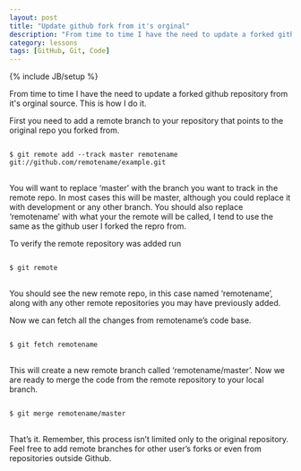 ```yaml
---
layout: post
title: "Update github fork from it's orginal"
description: "From time to time I have the need to update a forked github repository from it's orginal source. This is how I do it."
category: lessons
tags: [GitHub, Git, Code]
---
```

{% include JB/setup %}

From time to time I have the need to update a forked github repository from it's orginal source. This is how I do it.

First you need to add a remote branch to your repository that points to the original repo you forked from.

<pre>
<code>
<span class="nv">$ </span>git remote add --track master remotename git://github.com/remotename/example.git
</code>
</pre>

You will want to replace ‘master’ with the branch you want to track in the remote repo. In most cases this will be master, although you could replace it with development or any other branch. You should also replace ‘remotename’ with what your the remote will be called, I tend to use the same as the github user I forked the repro from.

To verify the remote repository was added run

<pre>
<code>
<span class="nv">$ </span>git remote
</code>
</pre>

You should see the new remote repo, in this case named ‘remotename’, along with any other remote repositories you may have previously added.

Now we can fetch all the changes from remotename’s code base.

<pre>
<code>
<span class="nv">$ </span>git fetch remotename
</code>
</pre>

This will create a new remote branch called ‘remotename/master’. Now we are ready to merge the code from the remote repository to your local branch.

<pre>
<code>
<span class="nv">$ </span>git merge remotename/master
</code>
</pre>

That’s it. Remember, this process isn’t limited only to the original repository. Feel free to add remote branches for other user’s forks or even from repositories outside Github.